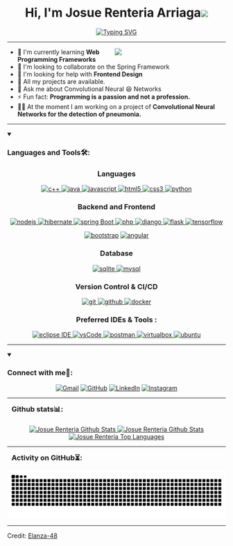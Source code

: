 <!--Titulo de Inicio-->
<h1 align="center">Hi, I'm Josue Renteria Arriaga<img width="30px" src="https://raw.githubusercontent.com/iampavangandhi/iampavangandhi/master/gifs/Hi.gif"></h1>

<!--Description of me-->
<div align="center">
  <a href="https://git.io/typing-svg">
    <img src="https://readme-typing-svg.herokuapp.com?font=Fira+Code&weight=700&size=17&duration=3000&pause=200&color=538AF7&center=true&vCenter=true&random=false&width=470&lines=Computer+Systems+Engineering+student+with+a+;solid+background+in+frontend%2C+backend%2C;database+and+machine+learning+development." alt="Typing SVG" />
  </a>
    </br>
</div>

---

<!--My skills-->
<img align="right" style="width:16rem; height:auto" src="https://i.pinimg.com/originals/50/83/e0/5083e0a2a7dcaae07c142e8b87036a27.gif"/>

- 🌱 I'm currently learning **Web Programming Frameworks** 
- 👯 I'm looking to collaborate on the Spring Framework
- 🤝 I'm looking for help with **Frontend Design**
- 🧳 All my projects are available.
- 💬 Ask me about Convolutional Neural 😆 Networks
- ⚡ Fun fact: **Programming is a passion and not a profession.**
- 👨‍⚕️ At the moment I am working on a project of **Convolutional Neural Networks for the detection of pneumonia.**


---

<!--Apartado de Languajes y Tools-->
<details open>
  <summary><h3>Languages and Tools🛠:</h3></summary>
  
  <!--Lenguajes de Programación-->
  <h3 align="center">Languages</h3>
  <p align="center">
    <a href="https://bloodshed.net/" target="_blank"> <img src="https://img.shields.io/badge/C%2B%2B-A8B9CC?style=for-the-badge&logo=c%2B%2B&color=3949ab" alt="c++"/> </a>
    <a href="https://www.java.com" target="_blank"> <img src="https://img.shields.io/badge/Java-007396.svg?style=for-the-badge&logo=java&logoColor=white" alt="java"/> </a>
    <a href="https://developer.mozilla.org/en-US/docs/Web/JavaScript" target="_blank"> <img src="https://img.shields.io/badge/Javascript-F7DF1E.svg?style=for-the-badge&logo=javascript&logoColor=black" alt="javascript"/> </a>
    <a href="https://www.w3.org/html/" target="_blank"> <img src="https://img.shields.io/badge/html-E34F26.svg?style=for-the-badge&logo=html5&logoColor=white" alt="html5"/> </a>
    <a href="https://www.w3schools.com/css/" target="_blank"> <img src="https://img.shields.io/badge/css-1572B6.svg?style=for-the-badge&logo=css3&logoColor=white" alt="css3"/> </a>
    <a href="https://www.python.org/" target="_blank"> <img src="https://img.shields.io/badge/python-A8B9CC?style=for-the-badge&logo=python&color=ffe15e" alt="python"/> </a>
  </p>

  <!--Backend and Frontend-->
  <h3 align="center">Backend and Frontend</h3>
  <p align="center">
    <a href="https://nodejs.org" target="_blank"> <img src="https://img.shields.io/badge/node.js-339933.svg?style=for-the-badge&logo=nodedotjs&logoColor=white" alt="nodejs"/> </a>
    <a href="https://hibernate.org/" target="_blank"> <img src="https://img.shields.io/badge/hibernate-59666C.svg?style=for-the-badge&logo=hibernate&logoColor=white" alt="hibernate"/> </a>
    <a href="https://spring.io/" target="_blank"> <img src="https://img.shields.io/badge/spring%20boot-6DB33F.svg?style=for-the-badge&logo=springboot&logoColor=white" alt="spring Boot"/> </a>
    <a href="https://www.php.net/" target="_blank"> <img src="https://img.shields.io/badge/php-A8B9CC?style=for-the-badge&logo=php&logoColor=black&color=4f5c93" alt="php"/> </a>
    <a href="https://www.djangoproject.com/" target="_blank"> <img src="https://img.shields.io/badge/django-A8B9CC?style=for-the-badge&logo=django&color=0c4b33" alt="django"/> </a>
    <a href="https://flask.palletsprojects.com/en/3.0.x/" target="_blank"> <img src="https://img.shields.io/badge/flask-A8B9CC?style=for-the-badge&logo=flask&color=black" alt="flask"/> </a> 
    <a href="https://www.tensorflow.org/?hl=es-419" target="_blank"> <img src="https://img.shields.io/badge/tensorflow-A8B9CC?style=for-the-badge&logo=tensorflow&logoColor=black&color=ffad1d" alt="tensorflow"/> </a>
  </p>  
  <p align="center">
    <a href="https://getbootstrap.com" target="_blank"> <img src="https://img.shields.io/badge/bootstrap-7952B3.svg?style=for-the-badge&logo=bootstrap&logoColor=white" alt="bootstrap"/></a>
    <a href="https://angular.io/" target="_blank"> <img src="https://img.shields.io/badge/angular-A8B9CC?style=for-the-badge&logo=angular&color=c3002f" alt="angular"/> </a>
  </p>

  <!--Base de Datos-->
  <h3 align="center">Database</h3>
  <p align="center">
    <a href="https://www.sqlite.org/" target="_blank"> <img src="https://img.shields.io/badge/sqlite-003B57.svg?style=for-the-badge&logo=sqlite&logoColor=white" alt="sqlite"/> </a>
    <a href="https://www.mysql.com/" target="_blank"> <img src="https://img.shields.io/badge/mysql-A8B9CC?style=for-the-badge&logo=mysql&logoColor=black&color=3e6e93" alt="mysql"/> </a> 
  </p>

  <!--Versiones de Control-->
  <h3 align="center">Version Control & CI/CD</h3>
  <p align="center">
    <a href="https://git-scm.com/" target="_blank"> <img src="https://img.shields.io/badge/git-F05032.svg?style=for-the-badge&logo=git&logoColor=white" alt="git"/> </a>
    <a href="https://github.com/JosueRenteria" target="_blank"> <img src="https://img.shields.io/badge/github-181717.svg?style=for-the-badge&logo=github&logoColor=white" alt="github"/> </a>
    <a href="https://www.docker.com/" target="_blank"> <img src="https://img.shields.io/badge/docker-2496ED.svg?style=for-the-badge&logo=docker&logoColor=white" alt="docker"/> </a>
  </p>

  <!--Ides-->
  <h3 align="center">Preferred IDEs  & Tools :</h3>
  <p align="center"> 
    <a href="https://eclipse.org" target="_blank"> <img src="https://img.shields.io/badge/eclipse-2C2255.svg?style=for-the-badge&logo=eclipse&logoColor=white" alt="eclipse IDE"/> </a>
    <a href="https://code.visualstudio.com/" target="_blank"> <img src="https://img.shields.io/badge/vscode-007ACC.svg?style=for-the-badge&logo=visualstudiocode&logoColor=white" alt="vsCode"/> </a>
    <a href="https://postman.com" target="_blank"> <img src="https://img.shields.io/badge/postman-FF6C37.svg?style=for-the-badge&logo=postman&logoColor=white" alt="postman"/> </a>
    <a href="https://www.virtualbox.org/" target="_blank"> <img src="https://img.shields.io/badge/virtualbox-183A61.svg?style=for-the-badge&logo=virtualbox&logoColor=white" alt="virtualbox"/> </a>
    <a href="https://ubuntu.com/" target="_blank"> <img src="https://img.shields.io/badge/ubuntu-E95420.svg?style=for-the-badge&logo=ubuntu&logoColor=white" alt="ubuntu"/> </a>
  </p>
</details>

---

<!--Apartado de Contactos-->
<details open>
  <summary><h3>Connect with me📲:</h3></summary>

  <p align="center">
    <!-- <a href=""><img src="https://img.icons8.com/bubbles/50/000000/web.png" alt="Website"/></a> -->
  	<a href="mailto:renteriajosue17@gmail.com"><img src="https://img.icons8.com/bubbles/50/000000/gmail.png" title='Gmail' alt="Gmail"/></a>
  	<a href="https://github.com/JosueRenteria"><img src="https://img.icons8.com/bubbles/50/000000/github.png" title='GitHub' alt="GitHub"/></a>
  	<a href="https://www.linkedin.com/in/josue-renteria-arriaga/"><img src="https://img.icons8.com/bubbles/50/000000/linkedin.png" title='LinkedIn' alt="LinkedIn"/></a>
  	<a href="https://www.instagram.com/josshue17/"><img src="https://img.icons8.com/bubbles/50/000000/instagram.png" alt="Instagram"/></a>
    <!--<a href="https://twitter.com/jay_pavasiya"><img src="https://img.icons8.com/bubbles/50/000000/twitter-circled.png" title='Twitter' alt="twitter"/></a>
  	<a href="https://stackoverflow.com/users/13516564/jay"><img src="https://img.icons8.com/bubbles/50/000000/module.png" title='Stack Overflow' alt="stack overflow"/></a>
  	<a href=""><img src="https://img.icons8.com/bubbles/50/000000/youtube.png" alt="Youtube"/></a> -->
  </p>
  
</details>

---

<!--Apartado de Stats de Github-->
<h3 style="margin: 5px 10px;">Github stats📊:</h3> </br>

<div align="center">
  <!--Stats-->
  <a href="https://github.com/JosueRenteria">
    <img alt="Josue Renteria Github Stats" src="https://github-readme-stats.vercel.app/api?username=JosueRenteria&show_icons=true&theme=transparent"/>
  </a>
  <!--Streak-->
  <a href="https://github.com/JosueRenteria">
    <img alt="Josue Renteria Github Stats" src="https://github-readme-streak-stats.herokuapp.com/?user=JosueRenteria&theme=transparent"/>
  </a>
  <!--Top Languages-->
  <a href="https://github.com/JosueRenteria">
    <img alt="Josue Renteria Top Languages" src="https://github-readme-stats.vercel.app/api/top-langs/?username=JosueRenteria&langs_count=8&count_private=true&layout=compact&theme=transparent&bg_color=0D1117"/>
  </a>
</div>
  
----

<!--Apartado de Actividad-->
<h3 style="margin: 5px 10px;">Activity on GitHub⏳:</h3> 

<!-- https://github.com/marketplace/actions/generate-snake-game-from-github-contribution-grid -->
<p align="center">
  <img  src="https://github.com/JosueRenteria/JosueRenteria/blob/main/github-user-contribution.svg" alt="example"/>
</p>

------

Credit: [Elanza-48](https://github.com/Elanza-48)




